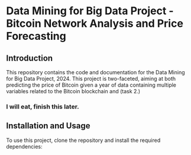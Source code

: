 # Data Mining for Big Data Project - Bitcoin Network Analysis and Price Forecasting
## Introduction
This repository contains the code and documentation for the Data Mining for Big Data Project, 2024. This project is two-faceted, aiming at both predicting the price of Bitcoin given a year of data containing multiple variables related to the Bitcoin blockchain and (task 2.)

### I will eat, finish this later.

## Installation and Usage
To use this project, clone the repository and install the required dependencies:
